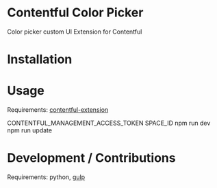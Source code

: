 # Contentful Color Picker
Color picker custom UI Extension for Contentful

# Installation

# Usage

Requirements: [contentful-extension](https://github.com/contentful/contentful-extension-cli)


CONTENTFUL_MANAGEMENT_ACCESS_TOKEN
SPACE_ID
npm run dev
npm run update


# Development / Contributions

Requirements: python, [gulp](https://gulpjs.com/)